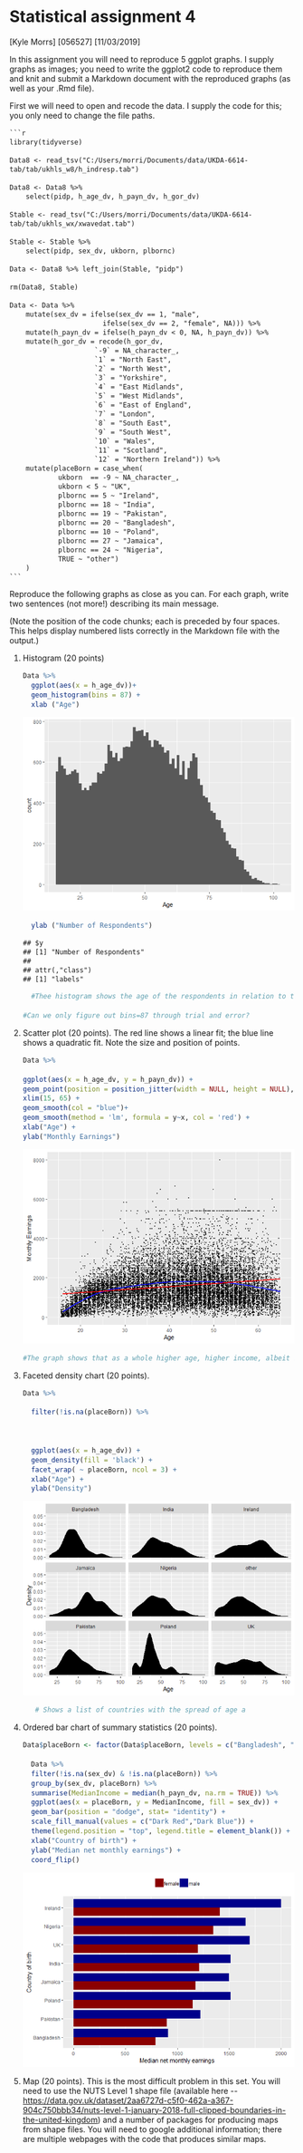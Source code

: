 Statistical assignment 4
================
\[Kyle Morrs\] \[056527\]
\[11/03/2019\]

In this assignment you will need to reproduce 5 ggplot graphs. I supply graphs as images; you need to write the ggplot2 code to reproduce them and knit and submit a Markdown document with the reproduced graphs (as well as your .Rmd file).

First we will need to open and recode the data. I supply the code for this; you only need to change the file paths.

    ```r
    library(tidyverse)

    Data8 <- read_tsv("C:/Users/morri/Documents/data/UKDA-6614-tab/tab/ukhls_w8/h_indresp.tab")

    Data8 <- Data8 %>%
        select(pidp, h_age_dv, h_payn_dv, h_gor_dv)

    Stable <- read_tsv("C:/Users/morri/Documents/data/UKDA-6614-tab/tab/ukhls_wx/xwavedat.tab")

    Stable <- Stable %>%
        select(pidp, sex_dv, ukborn, plbornc)

    Data <- Data8 %>% left_join(Stable, "pidp")

    rm(Data8, Stable)

    Data <- Data %>%
        mutate(sex_dv = ifelse(sex_dv == 1, "male",
                           ifelse(sex_dv == 2, "female", NA))) %>%
        mutate(h_payn_dv = ifelse(h_payn_dv < 0, NA, h_payn_dv)) %>%
        mutate(h_gor_dv = recode(h_gor_dv,
                         `-9` = NA_character_,
                         `1` = "North East",
                         `2` = "North West",
                         `3` = "Yorkshire",
                         `4` = "East Midlands",
                         `5` = "West Midlands",
                         `6` = "East of England",
                         `7` = "London",
                         `8` = "South East",
                         `9` = "South West",
                         `10` = "Wales",
                         `11` = "Scotland",
                         `12` = "Northern Ireland")) %>%
        mutate(placeBorn = case_when(
                ukborn  == -9 ~ NA_character_,
                ukborn < 5 ~ "UK",
                plbornc == 5 ~ "Ireland",
                plbornc == 18 ~ "India",
                plbornc == 19 ~ "Pakistan",
                plbornc == 20 ~ "Bangladesh",
                plbornc == 10 ~ "Poland",
                plbornc == 27 ~ "Jamaica",
                plbornc == 24 ~ "Nigeria",
                TRUE ~ "other")
        )
    ```

Reproduce the following graphs as close as you can. For each graph, write two sentences (not more!) describing its main message.

(Note the position of the code chunks; each is preceded by four spaces. This helps display numbered lists correctly in the Markdown file with the output.)

1.  Histogram (20 points)

    ``` r
    Data %>%
      ggplot(aes(x = h_age_dv))+ 
      geom_histogram(bins = 87) +
      xlab ("Age")
    ```

    ![](assignment4_files/figure-markdown_github/unnamed-chunk-2-1.png)

    ``` r
      ylab ("Number of Respondents")
    ```

        ## $y
        ## [1] "Number of Respondents"
        ## 
        ## attr(,"class")
        ## [1] "labels"

    ``` r
      #Thee histogram shows the age of the respondents in relation to the number of respondents. It shows the number of respondents decreasing until roughly 25, then peaking at 50 before decreasing again 

    #Can we only figure out bins=87 through trial and error?
    ```

2.  Scatter plot (20 points). The red line shows a linear fit; the blue line shows a quadratic fit. Note the size and position of points.

    ``` r
    Data %>%

    ggplot(aes(x = h_age_dv, y = h_payn_dv)) +
    geom_point(position = position_jitter(width = NULL, height = NULL), size = 0.5)+
    xlim(15, 65) +
    geom_smooth(col = "blue")+
    geom_smooth(method = 'lm', formula = y~x, col = 'red') +
    xlab("Age") +
    ylab("Monthly Earnings")
    ```

    ![](assignment4_files/figure-markdown_github/unnamed-chunk-3-1.png)

    ``` r
    #The graph shows that as a whole higher age, higher income, albeit it a very weak relation, where as the blue line more accurately shows the income dependent on age regarding things (potentially) such as lack of experience at a younger age, hence less income, and retirment at the older age, hence less income.
    ```

3.  Faceted density chart (20 points).

    ``` r
    Data %>%

      filter(!is.na(placeBorn)) %>%



      ggplot(aes(x = h_age_dv)) +
      geom_density(fill = 'black') +
      facet_wrap( ~ placeBorn, ncol = 3) +
      xlab("Age") +
      ylab("Density")
    ```

    ![](assignment4_files/figure-markdown_github/unnamed-chunk-4-1.png)

    ``` r
       # Shows a list of countries with the spread of age a
    ```

4.  Ordered bar chart of summary statistics (20 points).

    ``` r
    Data$placeBorn <- factor(Data$placeBorn, levels = c("Bangladesh", "Pakistan", "Poland", "Jamaica", "India", "UK", "Other", "Nigeria", "Ireland"))

      Data %>%
      filter(!is.na(sex_dv) & !is.na(placeBorn)) %>%
      group_by(sex_dv, placeBorn) %>%
      summarise(MedianIncome = median(h_payn_dv, na.rm = TRUE)) %>%
      ggplot(aes(x = placeBorn, y = MedianIncome, fill = sex_dv)) +
      geom_bar(position = "dodge", stat= "identity") +
      scale_fill_manual(values = c("Dark Red","Dark Blue")) +
      theme(legend.position = "top", legend.title = element_blank()) +
      xlab("Country of birth") +
      ylab("Median net monthly earnings") +
      coord_flip()
    ```

    ![](assignment4_files/figure-markdown_github/unnamed-chunk-5-1.png)

5.  Map (20 points). This is the most difficult problem in this set. You will need to use the NUTS Level 1 shape file (available here -- <https://data.gov.uk/dataset/2aa6727d-c5f0-462a-a367-904c750bbb34/nuts-level-1-january-2018-full-clipped-boundaries-in-the-united-kingdom>) and a number of packages for producing maps from shape files. You will need to google additional information; there are multiple webpages with the code that produces similar maps.
